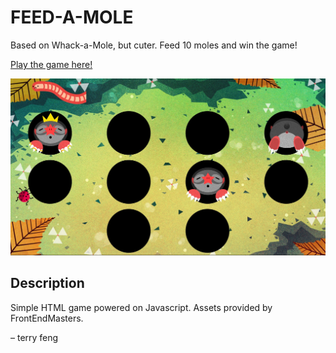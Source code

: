 # FEED-A-MOLE
Based on Whack-a-Mole, but cuter. Feed 10 moles and win the game!

[Play the game here!](https://terryzfeng.github.io/feed-a-mole)

![Preview of the Game](./images/Preview.jpg)

## Description
Simple HTML game powered on Javascript. Assets provided by FrontEndMasters.

&ndash; terry feng
